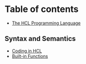 # Table of contents

* [The HCL Programming Language](README.md)

## Syntax and Semantics <a href="#syntax" id="syntax"></a>

* [Coding in HCL](syntax/coding-in-hcl.md)
* [Built-in Functions](syntax/built-in-functions.md)

